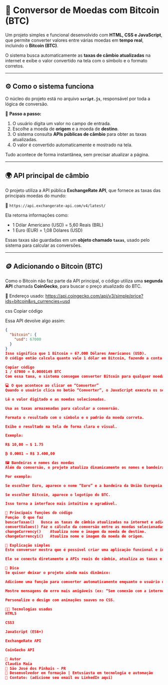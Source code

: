 # 💱 Conversor de Moedas com Bitcoin (BTC)

Um projeto simples e funcional desenvolvido com **HTML, CSS e JavaScript**, que permite converter valores entre várias moedas em **tempo real**, incluindo o **Bitcoin (BTC)**.  

O sistema busca automaticamente as **taxas de câmbio atualizadas** na internet e exibe o valor convertido na tela com o símbolo e o formato corretos.

---

## ⚙️ Como o sistema funciona

O núcleo do projeto está no arquivo **`script.js`**, responsável por toda a lógica de conversão.

🧠 **Passo a passo:**
1. O usuário digita um valor no campo de entrada.  
2. Escolhe a moeda de **origem** e a moeda de **destino**.  
3. O sistema consulta **APIs públicas de câmbio** para obter as taxas atualizadas.  
4. O valor é convertido automaticamente e mostrado na tela.  

Tudo acontece de forma instantânea, sem precisar atualizar a página.

---

## 🌍 API principal de câmbio

O projeto utiliza a API pública **ExchangeRate API**, que fornece as taxas das principais moedas do mundo:  

🔗 `https://api.exchangerate-api.com/v4/latest/`

Ela retorna informações como:
- 1 Dólar Americano (USD) = 5,60 Reais (BRL)
- 1 Euro (EUR) = 1,08 Dólares (USD)

Essas taxas são guardadas em um **objeto chamado `taxas`**, usado pelo sistema para calcular as conversões.

---

## 🪙 Adicionando o Bitcoin (BTC)

Como o Bitcoin não faz parte da API principal, o código utiliza uma **segunda API** chamada **CoinGecko**, para buscar o preço atualizado do BTC.

📡 Endereço usado:
https://api.coingecko.com/api/v3/simple/price?ids=bitcoin&vs_currencies=usd

css
Copiar código

Essa API devolve algo assim:
```json
{
  "bitcoin": {
    "usd": 67000
  }
}
Isso significa que 1 Bitcoin = 67.000 Dólares Americanos (USD).
O código então calcula quanto vale 1 dólar em Bitcoin, fazendo a conta:

Copiar código
1 / 67000 = 0.0000149 BTC
Com essa taxa, o sistema consegue converter Bitcoin para qualquer moeda e vice-versa.

💻 O que acontece ao clicar em “Converter”
Quando o usuário clica no botão “Converter”, o JavaScript executa os seguintes passos:

Lê o valor digitado e as moedas selecionadas.

Usa as taxas armazenadas para calcular a conversão.

Formata o resultado com o símbolo e o padrão da moeda correta.

Exibe o resultado na tela de forma clara e visual.

Exemplo:

R$ 10,00 → $ 1.75

₿ 0.0001 → R$ 3.400,00

🖼️ Bandeiras e nomes das moedas
Além da conversão, o projeto atualiza dinamicamente os nomes e bandeiras das moedas conforme o usuário muda as opções.

Por exemplo:

Se escolher Euro, aparece o nome “Euro” e a bandeira da União Europeia.

Se escolher Bitcoin, aparece o logotipo do BTC.

Isso torna a interface mais intuitiva e agradável.

🧩 Principais funções do código
Função	O que faz
buscarTaxas()	Busca as taxas de câmbio atualizadas na internet e adiciona o Bitcoin.
convertValues()	Faz o cálculo da conversão entre as moedas selecionadas.
changeCurrency()	Atualiza nome e imagem da moeda de destino.
changeCurrency1()	Atualiza nome e imagem da moeda de origem.

💬 Explicação simples
Este conversor mostra que é possível criar uma aplicação funcional e interativa com JavaScript puro, sem depender de frameworks.

Ele se conecta diretamente a APIs reais de câmbio, atualiza as taxas e exibe os resultados com clareza, ideal para quem está aprendendo programação e quer entender como integrar dados reais em uma página web.

📸 Dica
Se quiser deixar o projeto ainda mais dinâmico:

Adicione uma função para converter automaticamente enquanto o usuário digita.

Mostre mensagens de erro mais amigáveis (ex: “Sem conexão com a internet”).

Personalize o design com animações suaves no CSS.

👨‍💻 Tecnologias usadas
HTML5

CSS3

JavaScript (ES6+)

ExchangeRate API

CoinGecko API

🧠 Autor
Claudio Maia
📍 São José dos Pinhais - PR
💼 Desenvolvedor em formação | Entusiasta em tecnologia e automação
📧 Contato: (adicione seu email ou LinkedIn aqui)
